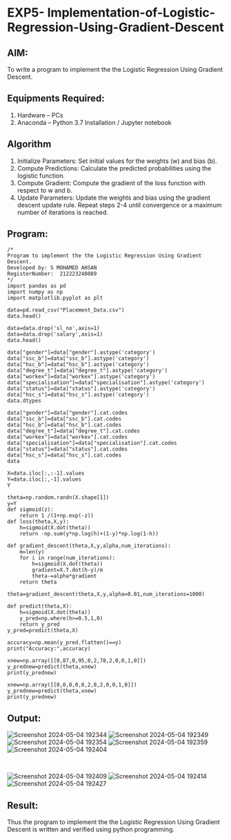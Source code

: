 # EXP5- Implementation-of-Logistic-Regression-Using-Gradient-Descent

## AIM:
To write a program to implement the the Logistic Regression Using Gradient Descent.

## Equipments Required:
1. Hardware – PCs
2. Anaconda – Python 3.7 Installation / Jupyter notebook

## Algorithm
1. Initialize Parameters: Set initial values for the weights (w) and bias (b).
2. Compute Predictions: Calculate the predicted probabilities using the logistic function.
3. Compute Gradient: Compute the gradient of the loss function with respect to w and b.
4. Update Parameters: Update the weights and bias using the gradient descent update rule. Repeat steps 2-4 until convergence or a maximum number of iterations is reached.


## Program:
```
/*
Program to implement the the Logistic Regression Using Gradient Descent.
Developed by: S MOHAMED AHSAN
RegisterNumber:  212223240089
*/
import pandas as pd
import numpy as np
import matplotlib.pyplot as plt
```
```
data=pd.read_csv("Placement_Data.csv")
data.head()

data=data.drop('sl_no',axis=1)
data=data.drop('salary',axis=1)
data.head()

data["gender"]=data["gender"].astype('category')
data["ssc_b"]=data["ssc_b"].astype('category')
data["hsc_b"]=data["hsc_b"].astype('category')
data["degree_t"]=data["degree_t"].astype('category')
data["workex"]=data["workex"].astype('category')
data["specialisation"]=data["specialisation"].astype('category')
data["status"]=data["status"].astype('category')
data["hsc_s"]=data["hsc_s"].astype('category')
data.dtypes

data["gender"]=data["gender"].cat.codes
data["ssc_b"]=data["ssc_b"].cat.codes
data["hsc_b"]=data["hsc_b"].cat.codes
data["degree_t"]=data["degree_t"].cat.codes
data["workex"]=data["workex"].cat.codes
data["specialisation"]=data["specialisation"].cat.codes
data["status"]=data["status"].cat.codes
data["hsc_s"]=data["hsc_s"].cat.codes
data

X=data.iloc[:,:-1].values
Y=data.iloc[:,-1].values
Y

theta=np.random.randn(X.shape[1])
y=Y
def sigmoid(z):
    return 1 /(1+np.exp(-z))
def loss(theta,X,y):
    h=sigmoid(X.dot(theta))
    return -np.sum(y*np.log(h)+(1-y)*np.log(1-h))

def gradient_descent(theta,X,y,alpha,num_iterations):
    m=len(y)
    for i in range(num_iterations):
        h=sigmoid(X.dot(theta))
        gradient=X.T.dot(h-y)/m
        theta-=alpha*gradient
    return theta

theta=gradient_descent(theta,X,y,alpha=0.01,num_iterations=1000)

def predict(theta,X):
    h=sigmoid(X.dot(theta))
    y_pred=np.where(h>=0.5,1,0)
    return y_pred
y_pred=predict(theta,X)

accuracy=np.mean(y_pred.flatten()==y)
print("Accuracy:",accuracy)

xnew=np.array([[0,87,0,95,0,2,78,2,0,0,1,0]])
y_prednew=predict(theta,xnew)
print(y_prednew)

xnew=np.array([[0,0,0,0,0,2,8,2,0,0,1,0]])
y_prednew=predict(theta,xnew)
print(y_prednew)
```

## Output:

![Screenshot 2024-05-04 192344](https://github.com/MOHAMEDAHSAN/-Implementation-of-Logistic-Regression-Using-Gradient-Descent/assets/139331378/fa5c62dc-f7ba-4491-9e17-46c4842ff418)
![Screenshot 2024-05-04 192349](https://github.com/MOHAMEDAHSAN/-Implementation-of-Logistic-Regression-Using-Gradient-Descent/assets/139331378/049d38d2-e33e-4f8e-860f-6023c25a5e68)
![Screenshot 2024-05-04 192354](https://github.com/MOHAMEDAHSAN/-Implementation-of-Logistic-Regression-Using-Gradient-Descent/assets/139331378/51fb4dcd-9c0d-4201-807c-827a227a8bc8)
![Screenshot 2024-05-04 192359](https://github.com/MOHAMEDAHSAN/-Implementation-of-Logistic-Regression-Using-Gradient-Descent/assets/139331378/eb4dfeed-2447-48a1-b923-635ae6c1ccbb)
![Screenshot 2024-05-04 192404](https://github.com/MOHAMEDAHSAN/-Implementation-of-Logistic-Regression-Using-Gradient-Descent/assets/139331378/de861a12-2d19-49ae-8e5f-d9b7ed9fa83e)

<BR>

![Screenshot 2024-05-04 192409](https://github.com/MOHAMEDAHSAN/-Implementation-of-Logistic-Regression-Using-Gradient-Descent/assets/139331378/83cb3923-fc8e-4d51-99e2-f13265d400b4)
![Screenshot 2024-05-04 192414](https://github.com/MOHAMEDAHSAN/-Implementation-of-Logistic-Regression-Using-Gradient-Descent/assets/139331378/b5e1170d-4e5a-45f1-9abb-a880b4b094f5)
![Screenshot 2024-05-04 192427](https://github.com/MOHAMEDAHSAN/-Implementation-of-Logistic-Regression-Using-Gradient-Descent/assets/139331378/ab79dfff-e0ab-48eb-af83-d3df0ed0cbc8)



## Result:
Thus the program to implement the the Logistic Regression Using Gradient Descent is written and verified using python programming.

